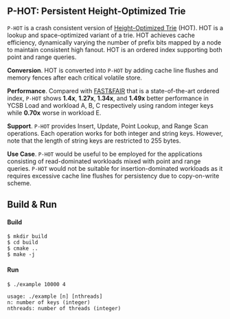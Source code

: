 ## P-HOT: Persistent Height-Optimized Trie

`P-HOT` is a crash consistent version of [Height-Optimized Trie](https://dl.acm.org/citation.cfm?id=3196896) (HOT). 
HOT is a lookup and space-optimized variant of a trie. HOT achieves cache efficiency, dynamically varying the number of
prefix bits mapped by a node to maintain consistent high fanout. HOT is an ordered index supporting both point and range queries.


**Conversion**. HOT is converted into `P-HOT` by adding cache line flushes and memory fences after each critical volatile store.

**Performance**. Compared with [FAST&FAIR](https://www.usenix.org/conference/fast18/presentation/hwang) that is a state-of-the-art 
ordered index, `P-HOT` shows **1.4x**, **1.27x**, **1.34x**, and **1.49x** better performance in YCSB Load and workload A, B, C respectively
using random integer keys while **0.70x** worse in workload E.

**Support**. `P-HOT` provides Insert, Update, Point Lookup, and Range Scan operations. Each operation works for both integer and string keys.
However, note that the length of string keys are restricted to 255 bytes.

**Use Case**. `P-HOT` would be useful to be employed for the applications consisting of read-dominated workloads mixed with point and range queries.
`P-HOT` would not be suitable for insertion-dominated workloads as it requires excessive cache line flushes for persistency due to copy-on-write scheme.

## Build & Run

#### Build

```
$ mkdir build
$ cd build
$ cmake ..
$ make -j
```

#### Run

```
$ ./example 10000 4

usage: ./example [n] [nthreads]
n: number of keys (integer)
nthreads: number of threads (integer)
```
